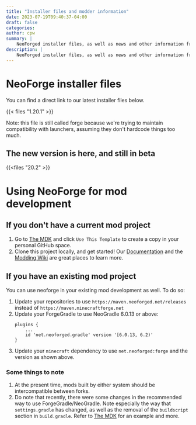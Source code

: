 ```yaml
---
title: "Installer files and modder information"
date: 2023-07-19T09:40:37-04:00
draft: false
categories:
author: cpw
summary: |
    NeoForged installer files, as well as news and other information from the NeoForged project
description: |
    NeoForged installer files, as well as news and other information from the NeoForged project
---
```

# NeoForge installer files
You can find a direct link to our latest installer files below.

{{< files "1.20.1" >}}

Note: this file is still called forge because we're trying to maintain compatibility with launchers,
assuming they don't hardcode things too much.

## The new version is here, and still in beta

{{<files "20.2" >}}

# Using NeoForge for mod development

## If you don't have a current mod project

1. Go to [The MDK] and click `Use This Template` to create a copy in your personal GitHub space.
2. Clone this project locally, and get started! Our [Documentation] and the [Modding Wiki] are great places to learn more.

## If you have an existing mod project
You can use neoforge in your existing mod development as well. To do so:
1. Update your repositories to use `https://maven.neoforged.net/releases` instead of `https://maven.minecraftforge.net`
2. Update your ForgeGradle to use NeoGradle 6.0.13 or above:
    ```
    plugins {
        ...
        id 'net.neoforged.gradle' version '[6.0.13, 6.2)'
    }
    ```
3. Update your `minecraft` dependency to use `net.neoforged:forge` and the version as shown above.

### Some things to note
1. At the present time, mods built by either system should be intercompatible between forks.
2. Do note that recently, there were some changes in the recommended way to use ForgeGradle/NeoGradle. Note especially the way that `settings.gradle` has changed, as well as the removal of the `buildscript` section in `build.gradle`. Refer to [The MDK] for an example and more.

[The MDK]: https://github.com/neoforged/MDK
[Documentation]: https://docs.neoforged.net
[Modding Wiki]: https://forge.gemwire.uk
